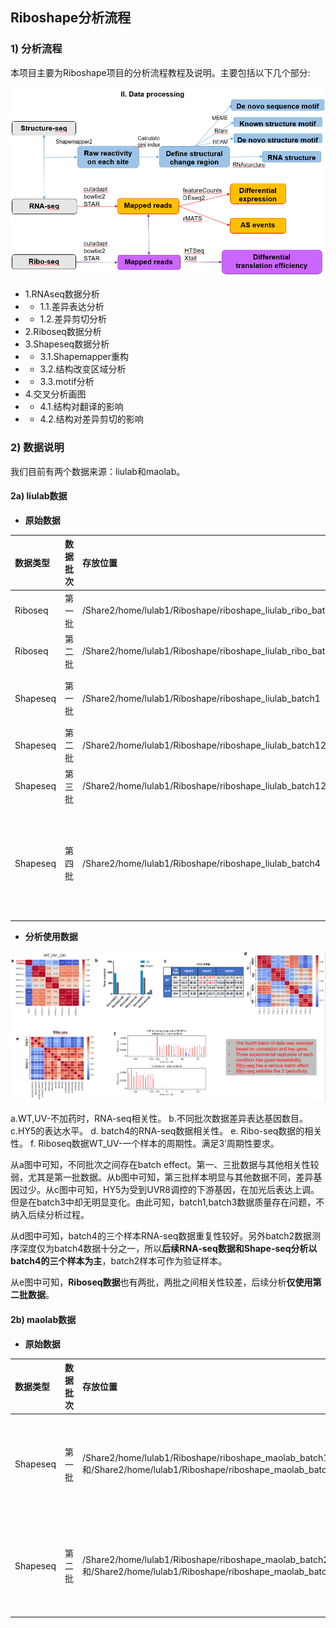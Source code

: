 ## Riboshape分析流程

### 1\) 分析流程

本项目主要为Riboshape项目的分析流程教程及说明。主要包括以下几个部分:

![1.png](/png/1.png)


* 1.RNAseq数据分析
* * 1.1.差异表达分析
* * 1.2.差异剪切分析
* 2.Riboseq数据分析
* 3.Shapeseq数据分析
* * 3.1.Shapemapper重构
* * 3.2.结构改变区域分析
* * 3.3.motif分析
* 4.交叉分析画图
* * 4.1.结构对翻译的影响
* * 4.2.结构对差异剪切的影响

### 2\) 数据说明

我们目前有两个数据来源：liulab和maolab。

#### 2a) liulab数据

* **原始数据**

|  数据类型 | 数据批次 | 存放位置 | 样本信息说明  |
| :--- | :--- | :--- | :--- |
| Riboseq  | 第一批 | /Share2/home/lulab1/Riboshape/riboshape_liulab_ribo_batch1 | UV1代表不加光，UV2代表加光|
| Riboseq | 第二批  | /Share2/home/lulab1/Riboshape/riboshape_liulab_ribo_batch1  | no代表不加光，uvb代表加光 |
| Shapeseq | 第一批  | /Share2/home/lulab1/Riboshape/riboshape_liulab_batch1  | shape01是白光未标记，shape02是白光+1M7标记，shape04是1h UVB+1M7标记 |
| Shapeseq | 第二批  | /Share2/home/lulab1/Riboshape/riboshape_liulab_batch123/two_20190611  | 样本说明见这里 |
| Shapeseq | 第三批  | /Share2/home/lulab1/Riboshape/riboshape_liulab_batch123/three_1003  | 样本说明见这里 |
| Shapeseq | 第四批  | /Share2/home/lulab1/Riboshape/riboshape_liulab_batch4  | part1_clean,part1_raw为第一次测序结果，part2为加测结果，all为合并两次结果。C代表WT样本，U代表UVR8突变体；D代表不加药样本，N代表加NAI样本；0代表UV+样本，1代表UV- |

* **分析使用数据**

![2.png](/png/2.png)


a.WT,UV-不加药时，RNA-seq相关性。
b.不同批次数据差异表达基因数目。
c.HY5的表达水平。
d. batch4的RNA-seq数据相关性。
e. Ribo-seq数据的相关性。
f. Riboseq数据WT_UV-一个样本的周期性。满足3’周期性要求。

从a图中可知，不同批次之间存在batch effect。第一、三批数据与其他相关性较弱，尤其是第一批数据。从b图中可知，第三批样本明显与其他数据不同，差异基因过少。从c图中可知，HY5为受到UVR8调控的下游基因，在加光后表达上调。但是在batch3中却无明显变化。由此可知，batch1,batch3数据质量存在问题，不纳入后续分析过程。

从d图中可知，batch4的三个样本RNA-seq数据重复性较好。另外batch2数据测序深度仅为batch4数据十分之一，所以**后续RNA-seq数据和Shape-seq分析以batch4的三个样本为主**，batch2样本可作为验证样本。

从e图中可知，**Riboseq数据**也有两批，两批之间相关性较差，后续分析**仅使用第二批数据**。


#### 2b) maolab数据

* **原始数据**

|  数据类型 | 数据批次 | 存放位置 | 样本信息说明  |
| :--- | :--- | :--- | :--- |
| Shapeseq | 第一批  | /Share2/home/lulab1/Riboshape/riboshape_maolab_batch1和/Share2/home/lulab1/Riboshape/riboshape_maolab_batch1_2  |riboshape_maolab_batch1为第一次测序数据，riboshape_maolab_batch1_2为第二次加测结果。Coil为Coil突变体，Col-0为WT样本；DMSO为不加药样本，NAI为加NAI样本；CK为不加JA样本，JA为加JA样本  |
| Shapeseq | 第二批  | /Share2/home/lulab1/Riboshape/riboshape_maolab_batch2和/Share2/home/lulab1/Riboshape/riboshape_maolab_batch2_2  | riboshape_maolab_batch2为第一次测序数据，riboshape_maolab_batch2_2为第二次加测结果。Coil为Coil突变体，Col-0为WT样本；DMSO为不加药样本，NAI为加NAI样本；CK为不加JA样本，JA为加JA样本 |


